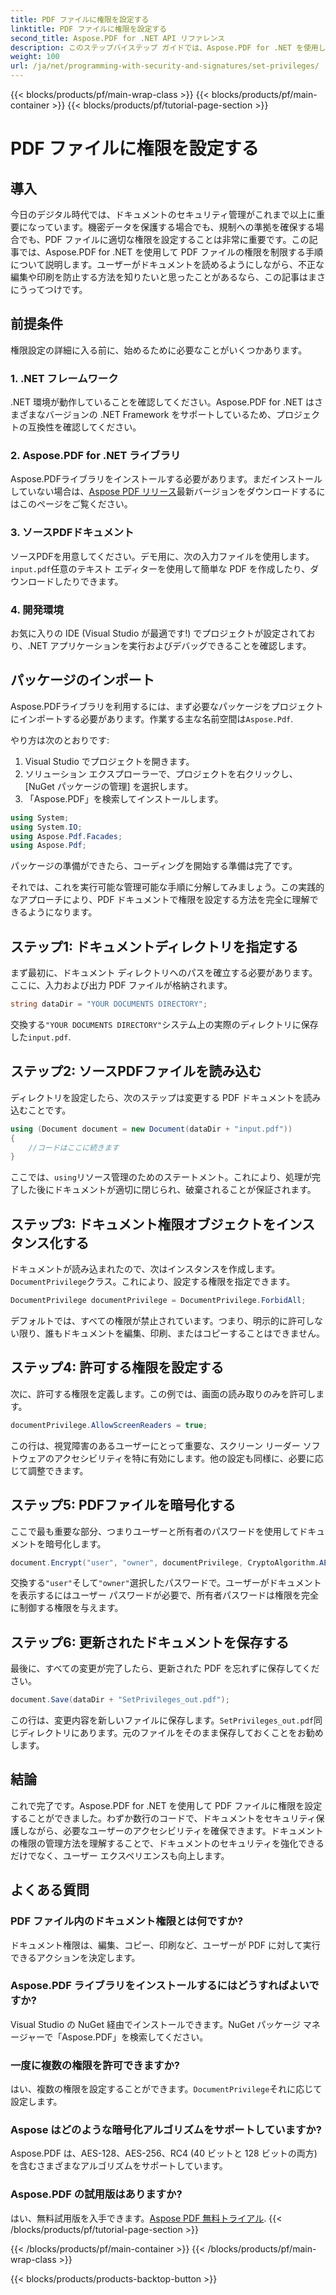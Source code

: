 ```yaml
---
title: PDF ファイルに権限を設定する
linktitle: PDF ファイルに権限を設定する
second_title: Aspose.PDF for .NET API リファレンス
description: このステップバイステップ ガイドでは、Aspose.PDF for .NET を使用して PDF 権限を設定する方法を学習します。ドキュメントを効果的に保護します。
weight: 100
url: /ja/net/programming-with-security-and-signatures/set-privileges/
---
```


{{< blocks/products/pf/main-wrap-class >}}
{{< blocks/products/pf/main-container >}}
{{< blocks/products/pf/tutorial-page-section >}}

# PDF ファイルに権限を設定する

## 導入

今日のデジタル時代では、ドキュメントのセキュリティ管理がこれまで以上に重要になっています。機密データを保護する場合でも、規制への準拠を確保する場合でも、PDF ファイルに適切な権限を設定することは非常に重要です。この記事では、Aspose.PDF for .NET を使用して PDF ファイルの権限を制限する手順について説明します。ユーザーがドキュメントを読めるようにしながら、不正な編集や印刷を防止する方法を知りたいと思ったことがあるなら、この記事はまさにうってつけです。

## 前提条件

権限設定の詳細に入る前に、始めるために必要なことがいくつかあります。

### 1. .NET フレームワーク

.NET 環境が動作していることを確認してください。Aspose.PDF for .NET はさまざまなバージョンの .NET Framework をサポートしているため、プロジェクトの互換性を確認してください。

### 2. Aspose.PDF for .NET ライブラリ

Aspose.PDFライブラリをインストールする必要があります。まだインストールしていない場合は、[Aspose PDF リリース](https://releases.aspose.com/pdf/net/)最新バージョンをダウンロードするにはこのページをご覧ください。

### 3. ソースPDFドキュメント

ソースPDFを用意してください。デモ用に、次の入力ファイルを使用します。`input.pdf`任意のテキスト エディターを使用して簡単な PDF を作成したり、ダウンロードしたりできます。

### 4. 開発環境

お気に入りの IDE (Visual Studio が最適です!) でプロジェクトが設定されており、.NET アプリケーションを実行およびデバッグできることを確認します。

## パッケージのインポート

 Aspose.PDFライブラリを利用するには、まず必要なパッケージをプロジェクトにインポートする必要があります。作業する主な名前空間は`Aspose.Pdf`.

やり方は次のとおりです:

1. Visual Studio でプロジェクトを開きます。
2. ソリューション エクスプローラーで、プロジェクトを右クリックし、[NuGet パッケージの管理] を選択します。
3. 「Aspose.PDF」を検索してインストールします。

```csharp
using System;
using System.IO;
using Aspose.Pdf.Facades;
using Aspose.Pdf;
```

パッケージの準備ができたら、コーディングを開始する準備は完了です。

それでは、これを実行可能な管理可能な手順に分解してみましょう。この実践的なアプローチにより、PDF ドキュメントで権限を設定する方法を完全に理解できるようになります。

## ステップ1: ドキュメントディレクトリを指定する

まず最初に、ドキュメント ディレクトリへのパスを確立する必要があります。ここに、入力および出力 PDF ファイルが格納されます。

```csharp
string dataDir = "YOUR DOCUMENTS DIRECTORY";
```
交換する`"YOUR DOCUMENTS DIRECTORY"`システム上の実際のディレクトリに保存した`input.pdf`.

## ステップ2: ソースPDFファイルを読み込む

ディレクトリを設定したら、次のステップは変更する PDF ドキュメントを読み込むことです。

```csharp
using (Document document = new Document(dataDir + "input.pdf"))
{
    //コードはここに続きます
}
```
ここでは、`using`リソース管理のためのステートメント。これにより、処理が完了した後にドキュメントが適切に閉じられ、破棄されることが保証されます。

## ステップ3: ドキュメント権限オブジェクトをインスタンス化する

ドキュメントが読み込まれたので、次はインスタンスを作成します。`DocumentPrivilege`クラス。これにより、設定する権限を指定できます。

```csharp
DocumentPrivilege documentPrivilege = DocumentPrivilege.ForbidAll;
```
デフォルトでは、すべての権限が禁止されています。つまり、明示的に許可しない限り、誰もドキュメントを編集、印刷、またはコピーすることはできません。

## ステップ4: 許可する権限を設定する

次に、許可する権限を定義します。この例では、画面の読み取りのみを許可します。

```csharp
documentPrivilege.AllowScreenReaders = true;
```
この行は、視覚障害のあるユーザーにとって重要な、スクリーン リーダー ソフトウェアのアクセシビリティを特に有効にします。他の設定も同様に、必要に応じて調整できます。

## ステップ5: PDFファイルを暗号化する

ここで最も重要な部分、つまりユーザーと所有者のパスワードを使用してドキュメントを暗号化します。

```csharp
document.Encrypt("user", "owner", documentPrivilege, CryptoAlgorithm.AESx128, false);
```
交換する`"user"`そして`"owner"`選択したパスワードで。ユーザーがドキュメントを表示するにはユーザー パスワードが必要で、所有者パスワードは権限を完全に制御する権限を与えます。 

## ステップ6: 更新されたドキュメントを保存する

最後に、すべての変更が完了したら、更新された PDF を忘れずに保存してください。

```csharp
document.Save(dataDir + "SetPrivileges_out.pdf");
```
この行は、変更内容を新しいファイルに保存します。`SetPrivileges_out.pdf`同じディレクトリにあります。元のファイルをそのまま保存しておくことをお勧めします。

## 結論

これで完了です。Aspose.PDF for .NET を使用して PDF ファイルに権限を設定することができました。わずか数行のコードで、ドキュメントをセキュリティ保護しながら、必要なユーザーのアクセシビリティを確保できます。ドキュメントの権限の管理方法を理解することで、ドキュメントのセキュリティを強化できるだけでなく、ユーザー エクスペリエンスも向上します。 

## よくある質問

### PDF ファイル内のドキュメント権限とは何ですか?  
ドキュメント権限は、編集、コピー、印刷など、ユーザーが PDF に対して実行できるアクションを決定します。

### Aspose.PDF ライブラリをインストールするにはどうすればよいですか?  
Visual Studio の NuGet 経由でインストールできます。NuGet パッケージ マネージャーで「Aspose.PDF」を検索してください。

### 一度に複数の権限を許可できますか?  
はい、複数の権限を設定することができます。`DocumentPrivilege`それに応じて設定します。

### Aspose はどのような暗号化アルゴリズムをサポートしていますか?  
Aspose.PDF は、AES-128、AES-256、RC4 (40 ビットと 128 ビットの両方) を含むさまざまなアルゴリズムをサポートしています。

### Aspose.PDF の試用版はありますか?  
はい、無料試用版を入手できます。[Aspose PDF 無料トライアル](https://releases.aspose.com/).
{{< /blocks/products/pf/tutorial-page-section >}}

{{< /blocks/products/pf/main-container >}}
{{< /blocks/products/pf/main-wrap-class >}}

{{< blocks/products/products-backtop-button >}}
